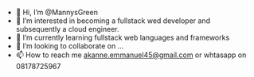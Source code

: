 - 👋 Hi, I’m @MannysGreen
- 👀 I’m interested in becoming a fullstack wed developer and subsequently a cloud engineer.
- 🌱 I’m currently learning fullstack web languages and frameworks
- 💞️ I’m looking to collaborate on ...
- 📫 How to reach me akanne.emmanuel45@gmail.com or whtasapp on 08178725967

<!---
MannysGreen/MannysGreen is a ✨ special ✨ repository because its `README.md` (this file) appears on your GitHub profile.
You can click the Preview link to take a look at your changes.
--->
